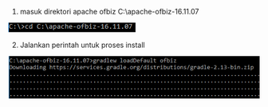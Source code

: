 1. masuk direktori apache ofbiz C:\apache-ofbiz-16.11.07

![](https://github.com/mayamonika998/tekn-cloud-computing/blob/master/minggu-05/1.PNG)

2. Jalankan perintah untuk proses install

![](https://github.com/mayamonika998/tekn-cloud-computing/blob/master/minggu-05/2.PNG)